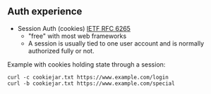 
## Auth experience

*  Session Auth (cookies) [IETF RFC 6265](http://tools.ietf.org/html/rfc6265)
   *  "free" with most web frameworks
   *  A session is usually tied to one user account and is normally authorized fully or not.

Example with cookies holding state through a session:

    curl -c cookiejar.txt https://www.example.com/login
    curl -b cookiejar.txt https://www.example.com/special


